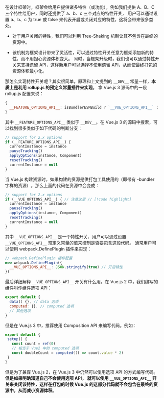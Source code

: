 在设计框架时，框架会给用户提供诸多特性（或功能），例如我们提供 A、B、C 三个特性给用户，同时还提供了 a、b、c 三个对应的特性开关，
用户可以通过设置 a、b、c 为 true 或 false 来代表开启或关闭对应的特性，这将会带来很多益处。

- 对于用户关闭的特性，我们可以利用 Tree-Shaking 机制让其不包含在最终的资源中。
 
- 该机制为框架设计带来了灵活性，可以通过特性开关任意为框架添加新的特性，而不用担心资源体积变大。
同时，当框架升级时，我们也可以通过特性开关来支持遗留 API，这样新用户可以选择不使用遗留 API，从而使最终打包的资源体积最小化。

那怎么实现特性开关呢？其实很简单，原理和上文提到的 `__DEV__` 常量一样，**本质上是利用 rollup.js 的预定义常量插件来实现**。
拿 Vue.js 3 源码中的一段 rollup.js 配置来说：

```js
{
  __FEATURE_OPTIONS_API__: isBundlerESMBuild ? `__VUE_OPTIONS_API__` : true,
}
```

其中 `__FEATURE_OPTIONS_API__` 类似于 `__DEV__`。在 Vue.js 3 的源码中搜索，可以找到很多类似于如下代码的判断分支：

```js
// support for 2.x options
if (__FEATURE_OPTIONS_API__) {
  currentInstance = instance
  pauseTracking()
  applyOptions(instance, Component)
  resetTracking()
  currentInstance = null
}
```

当 Vue.js 构建资源时，如果构建的资源是供打包工具使用的（即带有 -bundler 字样的资源）​，那么上面的代码在资源中会变成：

```js
// support for 2.x options
if (__VUE_OPTIONS_API__) { // 注意这里 // [!code highlight]
  currentInstance = instance
  pauseTracking()
  applyOptions(instance, Component)
  resetTracking()
  currentInstance = null
}
```

其中 `__VUE_OPTIONS_API__` 是一个特性开关，用户可以通过设置 `__VUE_OPTIONS_API__` 预定义常量的值来控制是否要包含这段代码。
通常用户可以使用 webpack.DefinePlugin 插件来实现：

```js
// webpack.DefinePlugin 插件配置
new webpack.DefinePlugin({
  __VUE_OPTIONS_API__: JSON.stringify(true) // 开启特性
})
```

最后详细解释 `__VUE_OPTIONS_API__` 开关有什么用。在 Vue.js 2 中，我们编写的组件叫作组件选项 API：

```js
export default {
  data() {}, // data 选项
  computed: {}, // computed 选项
  // 其他选项
}
```

但是在 Vue.js 3 中，推荐使用 Composition API 来编写代码，例如：

```js
export default {
 setup() {
   const count = ref(0)
   // 相当于 Vue2 中的 computed 选项
   const doubleCount = computed(() => count.value * 2) 
 }
}
```

但是为了兼容 Vue.js 2，在 Vue.js 3 中仍然可以使用选项 API 的方式编写代码。**但是如果明确知道自己不会使用选项 API，
就可以使用 `__VUE_OPTIONS_API__` 开关来关闭该特性，这样在打包的时候 Vue.js 的这部分代码就不会包含在最终的资源中，从而减小资源体积**。
